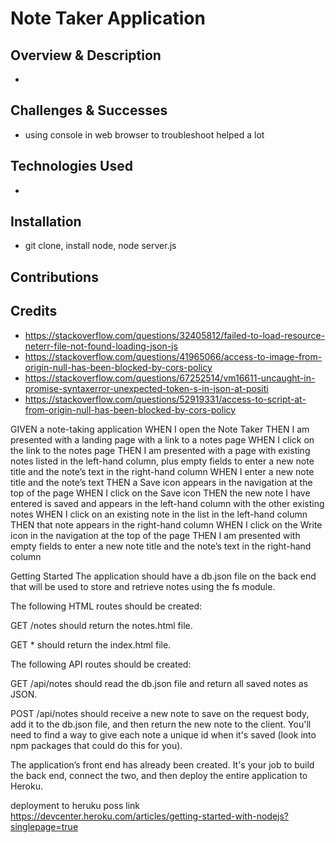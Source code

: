 # Note Taker Application 
## Overview & Description
- 
## Challenges & Successes
- using console in web browser to troubleshoot helped a lot 
## Technologies Used
- 
## Installation
- git clone, install node, node server.js 

## Contributions

## Credits
- https://stackoverflow.com/questions/32405812/failed-to-load-resource-neterr-file-not-found-loading-json-js
- https://stackoverflow.com/questions/41965066/access-to-image-from-origin-null-has-been-blocked-by-cors-policy
- https://stackoverflow.com/questions/67252514/vm16611-uncaught-in-promise-syntaxerror-unexpected-token-s-in-json-at-positi
- https://stackoverflow.com/questions/52919331/access-to-script-at-from-origin-null-has-been-blocked-by-cors-policy


GIVEN a note-taking application
WHEN I open the Note Taker
THEN I am presented with a landing page with a link to a notes page
WHEN I click on the link to the notes page
THEN I am presented with a page with existing notes listed in the left-hand column, plus empty fields to enter a new note title and the note’s text in the right-hand column
WHEN I enter a new note title and the note’s text
THEN a Save icon appears in the navigation at the top of the page
WHEN I click on the Save icon
THEN the new note I have entered is saved and appears in the left-hand column with the other existing notes
WHEN I click on an existing note in the list in the left-hand column
THEN that note appears in the right-hand column
WHEN I click on the Write icon in the navigation at the top of the page
THEN I am presented with empty fields to enter a new note title and the note’s text in the right-hand column


Getting Started
The application should have a db.json file on the back end that will be used to store and retrieve notes using the fs module.

The following HTML routes should be created:

GET /notes should return the notes.html file.

GET * should return the index.html file.

The following API routes should be created:

GET /api/notes should read the db.json file and return all saved notes as JSON.

POST /api/notes should receive a new note to save on the request body, add it to the db.json file, and then return the new note to the client. You'll need to find a way to give each note a unique id when it's saved (look into npm packages that could do this for you).

The application’s front end has already been created. It's your job to build the back end, connect the two, and then deploy the entire application to Heroku.


deployment to heruku poss link https://devcenter.heroku.com/articles/getting-started-with-nodejs?singlepage=true